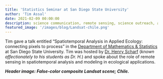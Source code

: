 ```yaml
---
title: 'Statistics Seminar at San Diego State University'
author: 'Tim Assal'
date: 2021-02-09 00:00:00
description: science communication, remote sensing, science outreach, applied ecology 
featured_image: '/images/blog/Landsat-chile.png'
---
```


Tim gave a talk entitled “Spatiotemporal Analysis in Applied Ecology: connecting pixels to process” in the [Department of Mathematics & Statistics](https://math.sdsu.edu/) at San Diego State University. Tim was hosted by [Dr. Henry Scharf](https://hscharf.sdsu.edu/) (*known affectionately to his students as Dr. H.*) and spoke about the role of remote sensing in spatiotemporal analysis and modeling in ecological applications.  

***Header image: False-color composite Landsat scene; Chile.***
